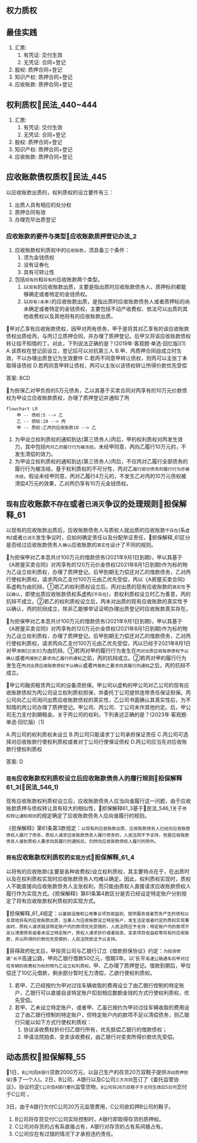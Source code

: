 ## 权力质权

## 最佳实践

1. 汇票:
    1. 有凭证: 交付生效
    2. 无凭证: 合同+登记
2. 股权: 质押合同+登记
3. 知识产权: 质押合同+登记
4. 应收账款: 质押合同+登记



## 权利质权🚪民法_440~444
1. 汇票:
    1. 有凭证: 交付生效
    2. 无凭证: 合同+登记
2. 股权: 质押合同+登记
3. 知识产权: 质押合同+登记
4. 应收账款: 质押合同+登记



## 应收账款债权质权🚪民法_445

以应收账款出质的，权利质权的设立要件有三：
1. 出质人具有相应的处分权
2. 质押合同有效
3. 办理完毕出质登记

### 应收账款的要件与类型🚪应收账款质押登记办法_2
1. 应收账款权利质权中的`应收账款`，须具备三个条件：
    1. 须为金钱债权
    2. 没有证券化
    3. 具有可转让性
2. 包括`现有的`和`将有的`应收账款两个类型。
    1. 以`现有`的应收账款出质，主要是指出质时应收账款债务人、质押标的都能够确定或者特定的金钱债权。
    2. 以`将有(未来)`的应收账款出质，是指出质时应收账款债务人或者质押标的尚未确定或者特定的金钱债权，主要包括不动产收费权、依法可以出质的其他收费权以及其他将有的应收账款出质。

🍐甲对乙享有应收账款债权，因甲对丙有债务，甲于是将其对乙享有的该应收账款债权出质给丙，与丙订立质押合同，并办理了质押登记。后甲又将该应收账款债权转让给不知情的丁。对此，下列说法正确的是？(2019年·客观题·单选·回忆版)[1]
A.该质权在登记前设立，登记后可以对抗第三人
B.甲、丙质押合同自成立时生效，不以办理出质登记为生效要件
C.若丙不同意甲转让债权，则丙可以主张丁未取得该债权
D.若丙同意甲转让债权，丙可以主张以该债权转让所得价款优先受偿

答案: BCD


🍐为担保乙对甲负担的5万元债务，乙以其基于买卖合同对丙享有的10万元价款债权为甲设立应收账款质权，办理了质押登记并通知了丙

```mermaid
flowchart LR
    甲 -- 债权:5 --> 乙
    乙 -- 债权:10 --> 丙
    甲 -- 质权:乙丙的应收账款10 --> 乙
```

1. 为甲设立权利质权的通知到达(第三债务人)丙后，甲的权利质权对丙发生效力，其中包括`丙对乙的履行行为被冻结`，未经甲同意，丙向乙履行10万元的，不发生清偿的效力。
2. 为甲设立权利质权的通知到达(第三债务人)丙后，不仅丙对乙履行全部债务的履行行为被冻结，基于权利质权的不可分性，丙对乙`履行部分债务的履行行为亦被冻结`，假设未经甲同意，丙对乙履行4万元的，不发生乙对丙的10万元债权被清偿4万元的效果，乙对丙仍享有10万元金钱债权。


## `现有`应收账款`不存在`或者`已消灭`争议的处理规则🚪担保解释_61

以现有的应收账款出质后，应收账款债务人与质权人就出质的应收账款`不存在`(系`虚构`)或者`已消灭`发生争议时，应如何确定责任以及分配举证责任，🚪担保解释_61区分是否经过应收账款债务人`确认`应收账款的`真实性`设计了不同的规则。

🍐为担保甲对乙本息共计100万元的借款债务(2021年9月1日到期)，甲以其基于《A房屋买卖合同》对丙享有的120万元价金债权(2021年8月1日到期)作为标的物为乙设立权利质权，办理了质押登记。后甲到期无力偿还对乙的借款债务，乙对丙行使权利质权，请求丙向乙支付100万元由乙优先受偿，丙以《A房屋买卖合同》系虚构为由抗辩。①若乙的权利质权设立后，丙对出质的现有应收账款的`真实性`予以`确认`，即使出质应收账款债权系虚构(`不存在`)，若权利质权设立时乙为善意，丙的抗辩不成立。②若乙的权利质权设立后，丙未对出质的现有应收账款的真实性予以确认，丙的抗辩成立，除非乙能够举证证明办理出质登记时应收账款真实存在。

🍐为担保甲对乙本息共计100万元的借款债务(2021年9月1日到期)，甲以其基于《A房屋买卖合同》对丙享有的120万元价金债权(2021年8月1日到期)作为标的物为乙设立权利质权，办理了质押登记。后甲到期无力偿还对乙的借款债务，乙对丙行使权利质权，请求丙向乙支付100万元由乙优先受偿，丙以已经于2021年8月1日对甲`清偿`(`已消灭`)为由抗辩。①若丙对甲的履行行为发生在`丙对出质应收账款债权予以确认`或者`丙接到乙要求向乙履行的通知`之前，丙的抗辩成立。②若丙对甲的履行行为发生在`丙对出质应收账款债权予以确认`或者`丙接到乙要求向其履行的通知`之后，丙的抗辩不成立。

🍐甲公司融资租赁丙公司的设备须担保。甲公司以虚构的甲公司对乙公司的现有应收账款债权为丙公司设立权利质权担保，并委托丁公司提供连带责任保证担保。丙公司向乙公司询问出质应收账款债权的真实性，乙公司书面确认其真实性后，为不知情的丙公司办理了质押登记。甲公司、丙公司、丁公司未作其他约定。后，甲公司无力支付到期租金。关于丙公司的权利，下列表述正确的是？(2023年·客观题·单选·回忆版)〔1]

A.丙公司的权利质权未设立
B.丙公司只能请求丁公司承担保证责任
C.丙公司可选择对应收账款行使权利质权或者对丁公司行使保证债权
D.丙公司应当先对应收账款行使权利质权

答案: D


### `现有`应收账款权利质权设立后应收账款债务人的履行规则🚪担保解释61_3(🚪民法_546_1)

现有应收账款权利质权设立后，应收账款债务人应当向谁履行这一问题，由于应收账款质押与债权转让具有较大的相似性，🚪担保解释61_3基于🚪民法_546_1关于`债权转让通知规则`的规定确定了应收账款债务人应向谁履行的规则。

《担保解释》第61条第3款规定：`以现有的应收账款出质，应收账款债务人已经向应收账款债权人履行了债务，质权人请求应收账款债务人履行债务的，人民法院不予支持，但是应收账款债务人接到质权人要求向其履行的通知后，仍然向应收账款债权人履行的除外。`

### `将有`应收账款权利质权的`实现方式`🚪担保解释_61_4
以将有的应收账款(主要是各种收费权)设立权利质权，其主要特点在于，在出质时以及在权利质权实现时应收账款债务人均难以确定。因此，权利质权实现时，质权人不能直接向应收账款债务人主张权利，而只能由质权人直接请求应收账款债权人履行作为实现方式。《担保解释》第61条第4款区分是否已经设定特定账户分别规定了将有应收账款权利质权的实现方式。


🚪担保解释_61_4规定：`以基础设施和公用事业项目收益权、提供服务或者劳务产生的债权以及其他将有的应收账款出质，当事人为应收账款设立特定账户，发生法定或者约定的质权实现事由时，质权人请求就该特定账户内的款项优先受偿的，人民法院应予支持；特定账户内的款项不足以清偿债务或者未设立特定账户，质权人请求折价或者拍卖、变卖项目收益权等将有的应收账款，并以所得的价款优先受偿的，人民法院依法予以支持。`

🍐获得政府批文后，甲投资公司与乙银行订立《借款担保协议》约定：`为投资修建‘长平`高速公路，甲向乙银行借款50亿元，借期3年。以‘长平`高速公路通车后甲对过往车辆的收费权为标的物为乙设立权利质权。`甲、乙办理了质押登记。借款到期后，甲仅偿还了10亿元借款，剩余部分暂时无力清偿，乙欲行使权利质权。
1. 若甲、乙已经按约为甲对过往车辆收取的费用设立了由乙银行控制的特定账户，乙银行可以直接自该特定账户扣划相应数额金钱的方式行使权利质权，优先受偿。
2. 若甲、乙未设立特定账户，或者甲、乙虽已按约为甲对过往车辆收取的费用设立了由乙银行控制的特定账户，但特定账户内的款项不足以清偿债务，则乙银行只能以如下方式行使权利质权：
    1. 协议该收费权折价归乙银行所有，优先抵偿乙银行的借款债权；
    2. 申请法院拍卖、变卖该收费权，由乙银行对变卖所得价款优先受偿。

## 动态质权🚪担保解释_55

🍐1日，`B公司`向`A银行`贷款2000万元，以自己生产的存货20万双鞋子提供`流动质押担保`(多了一个人)。2日，B公司、A银行以及C公司`三方共同`签订了《委托监管协议》，协议约定`C公司受A银行委托`监管货物，`B公司将20万双鞋子于合同生效后5日内`交付于C公司`。

3日，由于A银行欠付C公司20万元监管费用，C公司欲扣押B公司的鞋子。

1. B公司将存货交付C公司实际控制时，A银行即取得存货的质押权。
2. C公司对存货的占有系直接占有，A银行对存货的占有系间接占有。
3. C公司仅在有过错的情况下才承担违约责任。
